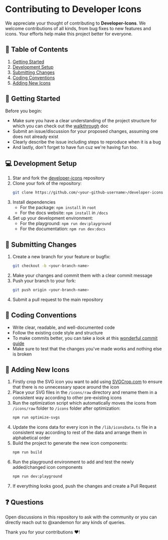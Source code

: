# Contributing to Developer Icons

We appreciate your thought of contributing to **Developer-Icons**. We welcome contributions of all kinds, from bug fixes to new features and icons. Your efforts help make this project better for everyone.

## 🔖 Table of Contents

1. [Getting Started](#-getting-started)
2. [Development Setup](#-development-setup)
3. [Submitting Changes](#-submitting-changes)
4. [Coding Conventions](#-coding-conventions)
5. [Adding New Icons](#-adding-new-icons)

## 🚀 Getting Started

Before you begin:

- Make sure you have a clear understanding of the project structure for which you can check out the [walkthrough](https://xandemon.github.io/developer-icons/docs/walkthrough/) doc
- Submit an issue/discussion for your proposed changes, assuming one does not already exist
- Clearly describe the issue including steps to reproduce when it is a bug
- And lastly, don't forget to have fun cuz we're having fun too.

## 💻 Development Setup

1. Star and fork the [developer-icons](https://github.com/xandemon/developer-icons) repository
2. Clone your fork of the repository:
   ```bash
   git clone https://github.com/<your-github-username>/developer-icons.git
   ```
3. Install dependencies
   - For the package: `npm install` in `root`
   - For the docs website: `npm install` in `/docs`
4. Set up your development environment:
   - For the playground: `npm run dev:playground`
   - For the documentation: `npm run dev:docs`

## 📝 Submitting Changes

1. Create a new branch for your feature or bugfix:
   ```bash
   git checkout -b <your-branch-name>
   ```
2. Make your changes and commit them with a clear commit message
3. Push your branch to your fork:
   ```bash
   git push origin <your-branch-name>
   ```
4. Submit a pull request to the main repository

## 📏 Coding Conventions

- Write clear, readable, and well-documented code
- Follow the existing code style and structure
- To make commits better, you can take a look at this [wonderful commit guide](https://github.com/xandemon/Xandemon-Docs/blob/main/git-commit-styleguide.md)
- Make sure to test that the changes you've made works and nothing else is broken

## 🎨 Adding New Icons

1. Firstly crop the SVG icon you want to add using [SVGCrop.com](https://svgcrop.com/) to ensure that there is no unnecessary space around the icon
2. Place your SVG files in the `/icons/raw` directory and rename them in a consistent way according to other pre-existing icons
3. Run the optimization script which automatically moves the icons from `/icons/raw` folder to `/icons` folder after optimization:
   ```bash
   npm run optimize-svgs
   ```
4. Update the icons data for every icon in the `/lib/iconsData.ts` file in a consistent way according to rest of the data and arrange them in alphabetical order
5. Build the project to generate the new icon components:
   ```bash
   npm run build
   ```
6. Run the playground environment to add and test the newly added/changed icon components
   ```bash
   npm run dev:playground
   ```
7. If everything looks good, push the changes and create a Pull Request

## ❓ Questions

Open discussions in this repository to ask with the community or you can directly reach out to @xandemon for any kinds of queries.

Thank you for your contributions ❤️!
